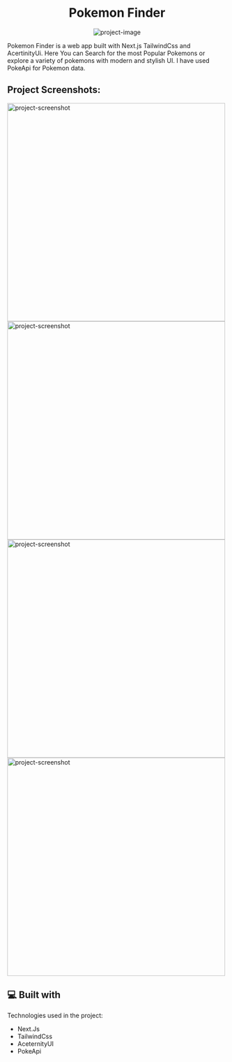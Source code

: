 <h1 align="center" id="title">Pokemon Finder</h1>

<p align="center"><img src="https://socialify.git.ci/Vedant-20/pokeapi-acertinityui/image?font=Source%20Code%20Pro&amp;forks=1&amp;issues=1&amp;language=1&amp;name=1&amp;owner=1&amp;pattern=Brick%20Wall&amp;pulls=1&amp;stargazers=1&amp;theme=Dark" alt="project-image"></p>

<p id="description">Pokemon Finder is a web app built with Next.js TailwindCss and AcertinityUi. Here You can Search for the most Popular Pokemons or explore a variety of pokemons with modern and stylish UI. I have used PokeApi for Pokemon data.</p>

<h2>Project Screenshots:</h2>

<img src="https://github.com/Vedant-20/pokeapi-acertinityui/assets/91717779/18d9f8b0-d556-4129-897d-a3a8d3c83d25" alt="project-screenshot" width="500" height="500/">

<img src="https://github.com/Vedant-20/pokeapi-acertinityui/assets/91717779/8e800c06-e313-460d-944c-05d843b45747" alt="project-screenshot" width="500" height="500/">

<img src="https://github.com/Vedant-20/pokeapi-acertinityui/assets/91717779/54be7390-6941-402f-bf88-71bd35e9cb96" alt="project-screenshot" width="500" height="500/">

<img src="https://github.com/Vedant-20/pokeapi-acertinityui/assets/91717779/08afd003-79a5-404c-844b-40c58063bab5" alt="project-screenshot" width="500" height="500/">

  
  
<h2>💻 Built with</h2>

Technologies used in the project:

*   Next.Js
*   TailwindCss
*   AceternityUI
*   PokeApi
